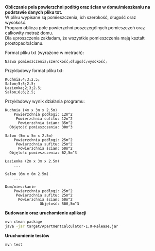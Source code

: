 **Obliczanie pola powierzchni podłóg oraz ścian w domu/mieszkaniu na podstawie danych pliku txt.**  
W pliku wypisane są pomieszczenia, ich szerokość, długość oraz wysokość.  
Program oblicza pole powierzchni poszczególnych pomieszczeń oraz całkowity metraż domu.  
Dla uproszczenia zakładam, że wszystkie pomieszczenia mają kształt prostopadłościanu.

Format pliku txt (wyrażone w metrach):
```
Nazwa pomieszczenia;szerokość;długość;wysokość;
```
Przykładowy format pliku txt:  
```
Kuchnia;4;3;2.5;
Salon;5;5;2.5;
Łazienka;2;3;2.5;
Salon;6;6;2.5;
```

Przykładowy wynik działania programu:  
```
Kuchnia (4m x 3m x 2.5m) 
    Powierzchnia podłogi: 12m^2
     Powierzchnia sufitu: 12m^2
      Powierzchnia ścian: 35m^2
  Objętość pomieszczenia: 30m^3

Salon (5m x 5m x 2.5m)
    Powierzchnia podłogi: 25m^2
     Powierzchnia sufitu: 25m^2
      Powierzchnia ścian: 50m^2
  Objętość pomieszczenia: 62,5m^3

Łazienka (2m x 3m x 2.5m)
    ...

Salon (6m x 6m 2.5m)
    ...

Dom/mieszkanie
    Powierzchnia podłogi: 25m^2
     Powierzchnia sufitu: 25m^2
      Powierzchnia ścian: 50m^2
                Objętość: 500,5m^3
```

**Budowanie oraz uruchomienie aplikacji**
```bash
mvn clean package
java -jar target/ApartmentCalculator-1.0-Release.jar
```

**Uruchomienie testów**
```bash
mvn test
```
